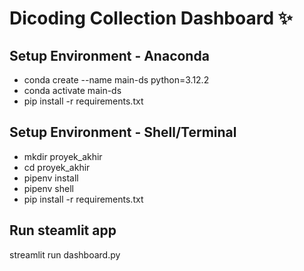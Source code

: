 # Dicoding Collection Dashboard ✨
## Setup Environment - Anaconda
- conda create --name main-ds python=3.12.2
- conda activate main-ds
- pip install -r requirements.txt

## Setup Environment - Shell/Terminal
- mkdir proyek_akhir
- cd proyek_akhir
- pipenv install
- pipenv shell
- pip install -r requirements.txt

## Run steamlit app
streamlit run dashboard.py
